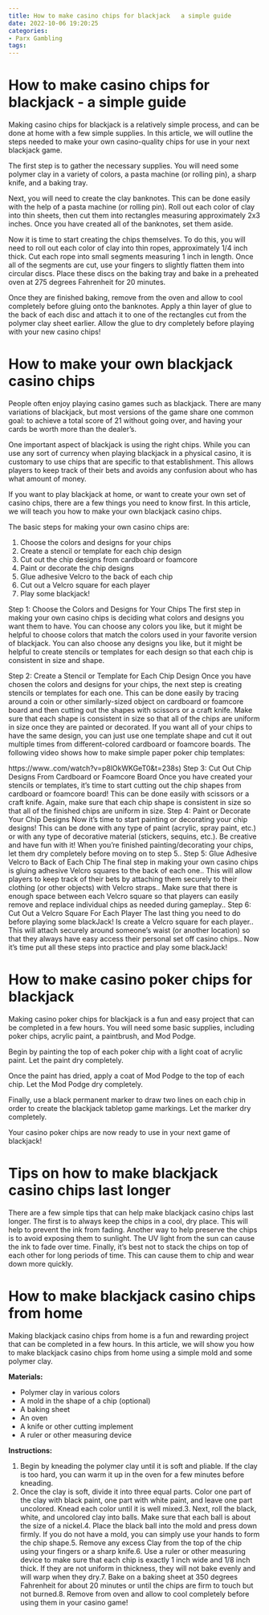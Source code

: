 ```yaml
---
title: How to make casino chips for blackjack   a simple guide
date: 2022-10-06 19:20:25
categories:
- Parx Gambling
tags:
---
```



#  How to make casino chips for blackjack - a simple guide

Making casino chips for blackjack is a relatively simple process, and can be done at home with a few simple supplies. In this article, we will outline the steps needed to make your own casino-quality chips for use in your next blackjack game.

The first step is to gather the necessary supplies. You will need some polymer clay in a variety of colors, a pasta machine (or rolling pin), a sharp knife, and a baking tray.

Next, you will need to create the clay banknotes. This can be done easily with the help of a pasta machine (or rolling pin). Roll out each color of clay into thin sheets, then cut them into rectangles measuring approximately 2x3 inches. Once you have created all of the banknotes, set them aside.

Now it is time to start creating the chips themselves. To do this, you will need to roll out each color of clay into thin ropes, approximately 1/4 inch thick. Cut each rope into small segments measuring 1 inch in length. Once all of the segments are cut, use your fingers to slightly flatten them into circular discs. Place these discs on the baking tray and bake in a preheated oven at 275 degrees Fahrenheit for 20 minutes.

Once they are finished baking, remove from the oven and allow to cool completely before gluing onto the banknotes. Apply a thin layer of glue to the back of each disc and attach it to one of the rectangles cut from the polymer clay sheet earlier. Allow the glue to dry completely before playing with your new casino chips!

#  How to make your own blackjack casino chips

People often enjoy playing casino games such as blackjack. There are many variations of blackjack, but most versions of the game share one common goal: to achieve a total score of 21 without going over, and having your cards be worth more than the dealer’s. 

One important aspect of blackjack is using the right chips. While you can use any sort of currency when playing blackjack in a physical casino, it is customary to use chips that are specific to that establishment. This allows players to keep track of their bets and avoids any confusion about who has what amount of money. 

If you want to play blackjack at home, or want to create your own set of casino chips, there are a few things you need to know first. In this article, we will teach you how to make your own blackjack casino chips.

The basic steps for making your own casino chips are:
1. Choose the colors and designs for your chips
2. Create a stencil or template for each chip design
3. Cut out the chip designs from cardboard or foamcore
4. Paint or decorate the chip designs
5. Glue adhesive Velcro to the back of each chip
6. Cut out a Velcro square for each player
7. Play some blackjack!

Step 1: Choose the Colors and Designs for Your Chips
The first step in making your own casino chips is deciding what colors and designs you want them to have. You can choose any colors you like, but it might be helpful to choose colors that match the colors used in your favorite version of blackjack. You can also choose any designs you like, but it might be helpful to create stencils or templates for each design so that each chip is consistent in size and shape.

Step 2: Create a Stencil or Template for Each Chip Design
Once you have chosen the colors and designs for your chips, the next step is creating stencils or templates for each one. This can be done easily by tracing around a coin or other similarly-sized object on cardboard or foamcore board and then cutting out the shapes with scissors or a craft knife. Make sure that each shape is consistent in size so that all of the chips are uniform in size once they are painted or decorated. If you want all of your chips to have the same design, you can just use one template shape and cut it out multiple times from different-colored cardboard or foamcore boards. 
The following video shows how to make simple paper poker chip templates: 





















 https://www..com/watch?v=p8lOkWKGeT0&t=238s)  Step 3: Cut Out Chip Designs From Cardboard or Foamcore Board Once you have created your stencils or templates, it’s time to start cutting out the chip shapes from cardboard or foamcore board! This can be done easily with scissors or a craft knife. Again, make sure that each chip shape is consistent in size so that all of the finished chips are uniform in size. Step 4: Paint or Decorate Your Chip Designs Now it’s time to start painting or decorating your chip designs! This can be done with any type of paint (acrylic, spray paint, etc.) or with any type of decorative material (stickers, sequins, etc.). Be creative and have fun with it! When you’re finished painting/decorating your chips, let them dry completely before moving on to step 5.. Step 5: Glue Adhesive Velcro to Back of Each Chip The final step in making your own casino chips is gluing adhesive Velcro squares to the back of each one.. This will allow players to keep track of their bets by attaching them securely to their clothing (or other objects) with Velcro straps.. Make sure that there is enough space between each Velcro square so that players can easily remove and replace individual chips as needed during gameplay.. Step 6: Cut Out a Velcro Square For Each Player The last thing you need to do before playing some blackJack! Is create a Velcro square for each player.. This will attach securely around someone’s waist (or another location) so that they always have easy access their personal set off casino chips.. Now it’s time put all these steps into practice and play some blackJack!

#  How to make casino poker chips for blackjack

Making casino poker chips for blackjack is a fun and easy project that can be completed in a few hours. You will need some basic supplies, including poker chips, acrylic paint, a paintbrush, and Mod Podge.

Begin by painting the top of each poker chip with a light coat of acrylic paint. Let the paint dry completely.

Once the paint has dried, apply a coat of Mod Podge to the top of each chip. Let the Mod Podge dry completely.

Finally, use a black permanent marker to draw two lines on each chip in order to create the blackjack tabletop game markings. Let the marker dry completely.

Your casino poker chips are now ready to use in your next game of blackjack!

#  Tips on how to make blackjack casino chips last longer

There are a few simple tips that can help make blackjack casino chips last longer. The first is to always keep the chips in a cool, dry place. This will help to prevent the ink from fading. Another way to help preserve the chips is to avoid exposing them to sunlight. The UV light from the sun can cause the ink to fade over time. Finally, it’s best not to stack the chips on top of each other for long periods of time. This can cause them to chip and wear down more quickly.

#  How to make blackjack casino chips from home

Making blackjack casino chips from home is a fun and rewarding project that can be completed in a few hours. In this article, we will show you how to make blackjack casino chips from home using a simple mold and some polymer clay.

**Materials:**
- Polymer clay in various colors
- A mold in the shape of a chip (optional)
- A baking sheet
- An oven
- A knife or other cutting implement
- A ruler or other measuring device

**Instructions:**
1. Begin by kneading the polymer clay until it is soft and pliable. If the clay is too hard, you can warm it up in the oven for a few minutes before kneading.
2. Once the clay is soft, divide it into three equal parts. Color one part of the clay with black paint, one part with white paint, and leave one part uncolored. Knead each color until it is well mixed.3. Next, roll the black, white, and uncolored clay into balls. Make sure that each ball is about the size of a nickel.4. Place the black ball into the mold and press down firmly. If you do not have a mold, you can simply use your hands to form the chip shape.5. Remove any excess Clay from the top of the chip using your fingers or a sharp knife.6. Use a ruler or other measuring device to make sure that each chip is exactly 1 inch wide and 1/8 inch thick. If they are not uniform in thickness, they will not bake evenly and will warp when they dry.7. Bake on a baking sheet at 350 degrees Fahrenheit for about 20 minutes or until the chips are firm to touch but not burned.8. Remove from oven and allow to cool completely before using them in your casino game!